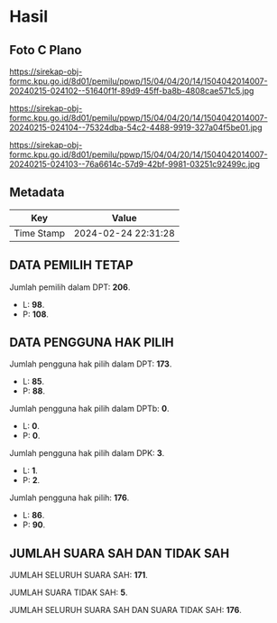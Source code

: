 # Hasil

## Foto C Plano

https://sirekap-obj-formc.kpu.go.id/8d01/pemilu/ppwp/15/04/04/20/14/1504042014007-20240215-024102--51640f1f-89d9-45ff-ba8b-4808cae571c5.jpg

https://sirekap-obj-formc.kpu.go.id/8d01/pemilu/ppwp/15/04/04/20/14/1504042014007-20240215-024104--75324dba-54c2-4488-9919-327a04f5be01.jpg

https://sirekap-obj-formc.kpu.go.id/8d01/pemilu/ppwp/15/04/04/20/14/1504042014007-20240215-024103--76a6614c-57d9-42bf-9981-03251c92499c.jpg


## Metadata

| Key        | Value               |
| ---------- | ------------------- |
| Time Stamp | 2024-02-24 22:31:28 |


## DATA PEMILIH TETAP

Jumlah pemilih dalam DPT: **206**.
 * L: **98**.
 * P: **108**.

## DATA PENGGUNA HAK PILIH

Jumlah pengguna hak pilih dalam DPT: **173**.
 * L: **85**.
 * P: **88**.

Jumlah pengguna hak pilih dalam DPTb: **0**.
 * L: **0**.
 * P: **0**.

Jumlah pengguna hak pilih dalam DPK: **3**.
 * L: **1**.
 * P: **2**.

Jumlah pengguna hak pilih: **176**.
 * L: **86**.
 * P: **90**.

## JUMLAH SUARA SAH DAN TIDAK SAH

JUMLAH SELURUH SUARA SAH: **171**.

JUMLAH SUARA TIDAK SAH: **5**.

JUMLAH SELURUH SUARA SAH DAN SUARA TIDAK SAH: **176**.


